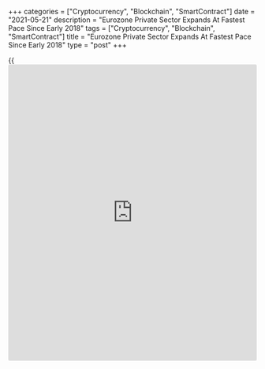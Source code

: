+++
categories = ["Cryptocurrency", "Blockchain", "SmartContract"]
date = "2021-05-21"
description = "Eurozone Private Sector Expands At Fastest Pace Since Early 2018"
tags = ["Cryptocurrency", "Blockchain", "SmartContract"]
title = "Eurozone Private Sector Expands At Fastest Pace Since Early 2018"
type = "post"
+++

{{<iframe id="large-banner" src="https://www.bounty.group/#slide=20.0" width="100%" height="600" scrolling="no" style="border: 0px solid rgb(216, 221, 230); border-radius: 3px;">}}

The euro area private sector activity grew the most in more than three
years in May as economies continued to open up from virus restrictions,
flash survey data from IHS Markit showed on Friday.

The composite output index rose to 56.9 from 53.8 in the previous month.
The score was expected to climb moderately to 55.1.

By sector, the upturn continued to be led by manufacturing, where output
grew for an eleventh straight month. Nonetheless, the manufacturing
Purchasing Managers' Index dropped marginally to 62.8 from 62.9 in
April. Economists had forecast the score to fall to 62.5.

The services PMI came in at 55.1 versus 50.5 a month ago. The reading
was also above economists' forecast of 52.3.

New order growth surged to the highest since June 2006, outpacing growth
of output to the greatest extent in the survey's 23-year [history](https://www.fixpro.org/post/chargeless-historical-data-api-backtesting/).
Employment grew for a fourth successive month in May.

The survey showed that [business][1] outlook improved with optimism
about the year ahead reaching the brightest since comparable data on
future sentiment were available in 2012.

Backlogs of uncompleted orders consequently rose to a degree not
surpassed since that series began in November 2002.

Average input prices rose at the sharpest rate since March 2011, led by
the largest rise in factory input costs recorded since survey data were
first available 24 years ago.

At the same time, average prices charged for goods and services advanced
at the fastest pace since comparable data were first available in 2002.

By country, growth accelerated especially sharply in France. Germany
also reported that business output rose at an increased rate after
growth waned in April.

The French private sector grew at the fastest rate since July 2020, and
was also the second-strongest since February 2018.

The composite output index climbed more-than-expected to 57.0 in May
from 51.6 in the previous month. The score was forecast to rise to 53.7.

Manufacturing production continued to grow at a faster rate than
services activity. The factory PMI came in at 59.2 in May, up from 58.9
in the previous month and the expected level of 58.5.

At the same time, the services PMI improved to a 10-month high of 56.6
from 50.3 a month ago and was above economists' forecast of 53.0.

Germany's private sector activity experienced a slight pick-up in May,
driven by an improved performance across services.

The composite output index advanced to 56.2 in May from 55.8 in April.
But the reading was below the expected level of 57.1.

The services PMI hit a 10-month high of 52.8 versus 49.9 a month ago and
the economists' forecast of 52.0.

The manufacturing PMI fell to 64.0 in May from 66.2 in the previous
month. Economists had forecast the reading to drop to 65.9.

For comments and feedback [contact](https://www.playgroundfx.com/contact/): editorial@rtt[news](https://www.letsplayfx.com/blog/forex-news-website/).com

[Economic News][2]

 **What parts of the world are seeing the best (and worst) economic
performances lately? Click[here][3] to check out our [Econ Scorecard][3]
and find out! See up-to-the-moment [ranking](https://www.playgroundfx.com/blog/crypto-exchange-ranking/)s for the best and worst
performers in [GDP][3], [unemployment rate][4], [inflation][5] and much
more.**

   1. www.rtt[news](https://www.letsplayfx.com/blog/forex-news-website/).com/Content/Business.aspx
   2. www.rtt[news](https://www.letsplayfx.com/blog/forex-news-website/).com/Content/EconomicNews.aspx
   3. www.rtt[news](https://www.letsplayfx.com/blog/forex-news-website/).com/economic-scorecard/world-rank/GDP/highest-performance.aspx
   4. www.rtt[news](https://www.letsplayfx.com/blog/forex-news-website/).com/economic-scorecard/world-rank/unemployment-rate/lowest-performance.aspx
   5. www.rtt[news](https://www.letsplayfx.com/blog/forex-news-website/).com/economic-scorecard/world-rank/CPI/highest-performance.aspx